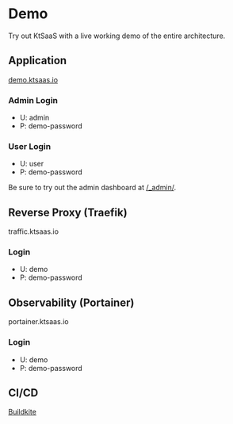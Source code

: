 # Demo

Try out KtSaaS with a live working demo of the entire architecture.

## Application

[demo.ktsaas.io](https://demo.ktsaas.io/)

### Admin Login
- U: admin
- P: demo-password

### User Login
- U: user
- P: demo-password

Be sure to try out the admin dashboard at [/_admin/](https://demo.ktsaas.io/_admin/).

## Reverse Proxy (Traefik)

traffic.ktsaas.io

### Login
- U: demo
- P: demo-password

## Observability (Portainer)

portainer.ktsaas.io

### Login
- U: demo
- P: demo-password

## CI/CD

[Buildkite](https://buildkite.com/ktsaas/)
